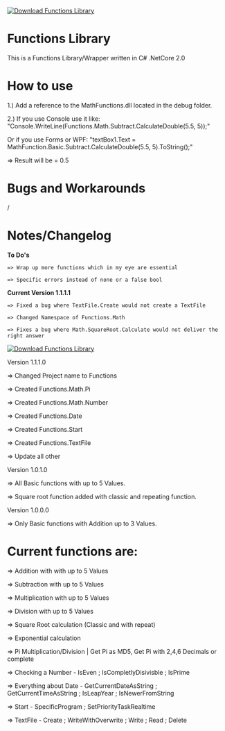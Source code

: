[![Download Functions Library](https://img.shields.io/sourceforge/dt/functionslibrary.svg)](https://sourceforge.net/projects/functionslibrary/files/latest/download)

# Functions Library
This is a Functions Library/Wrapper written in C# .NetCore 2.0


# How to use
1.) Add a reference to the MathFunctions.dll located in the debug folder.

2.) If you use Console use it like: "Console.WriteLine(Functions.Math.Subtract.CalculateDouble(5.5, 5));"

 Or if you use Forms or WPF: "textBox1.Text = MathFunction.Basic.Subtract.CalculateDouble(5.5, 5).ToString();"

=> Result will be = 0.5

# Bugs and Workarounds

/

# Notes/Changelog

**To Do's**

	=> Wrap up more functions which in my eye are essential
	
	=> Specific errors instead of none or a false bool


**Current Version 1.1.1.1**
	
	=> Fixed a bug where TextFile.Create would not create a TextFile
	
	=> Changed Namespace of Functions.Math
	
	=> Fixes a bug where Math.SquareRoot.Calculate would not deliver the right answer

[![Download Functions Library](https://a.fsdn.com/con/app/sf-download-button)](https://sourceforge.net/projects/functionslibrary/files/latest/download)


Version 1.1.1.0

=> Changed Project name to Functions

=> Created Functions.Math.Pi

=> Created Functions.Math.Number
	
=> Created Functions.Date
	
=> Created Functions.Start
	
=> Created Functions.TextFile
	
=> Update all other


Version 1.0.1.0 

=> All Basic functions with up to 5 Values.

=> Square root function added with classic and repeating function.

	
Version 1.0.0.0 

=> Only Basic functions with Addition up to 3 Values.

# Current functions are:

=> Addition with with up to 5 Values

=> Subtraction with up to 5 Values

=> Multiplication with up to 5 Values

=> Division with up to 5 Values

=> Square Root calculation (Classic and with repeat)

=> Exponential calculation

=> Pi Multiplication/Division | Get Pi as MD5, Get Pi with 2,4,6 Decimals or complete

=> Checking a Number - IsEven ; IsCompletlyDisivisble ; IsPrime

=> Everything about Date - GetCurrentDateAsString ; GetCurrentTimeAsString ; IsLeapYear ; IsNewerFromString

=> Start - SpecificProgram ; SetPriorityTaskRealtime

=> TextFile - Create ; WriteWithOverwrite ; Write ; Read ; Delete
